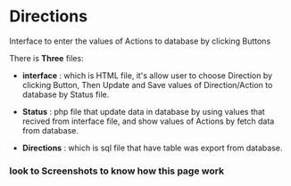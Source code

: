 # Directions

Interface to enter the values of Actions to database by clicking Buttons

There is <b>Three</b> files:

- <b>interface</b> : which is HTML file, it's allow user to choose Direction by clicking Button, Then Update and Save values of Direction/Action to database by Status file.

- <b>Status</b> : php file that update data in database by using values that recived from interface file, and show values of Actions by fetch data from database.

- <b>Directions</b> : which is sql file that have table was export from database.

<h3>look to Screenshots to know how this page work</h3>
